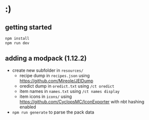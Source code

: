 # :)

## getting started
```bash
npm install
npm run dev
```

## adding a modpack  (1.12.2)
- create new subfolder in `resources/`
	- recipe dump in `recipes.json` using https://github.com/Mireole/JEIDump
	- oredict dump in `oredict.txt` using `/ct oredict`
	- item names in `names.txt` using `/ct names display`
	- item icons in `icons/` using https://github.com/CyclopsMC/IconExporter with nbt hashing enabled
- `npm run generate` to parse the pack data
